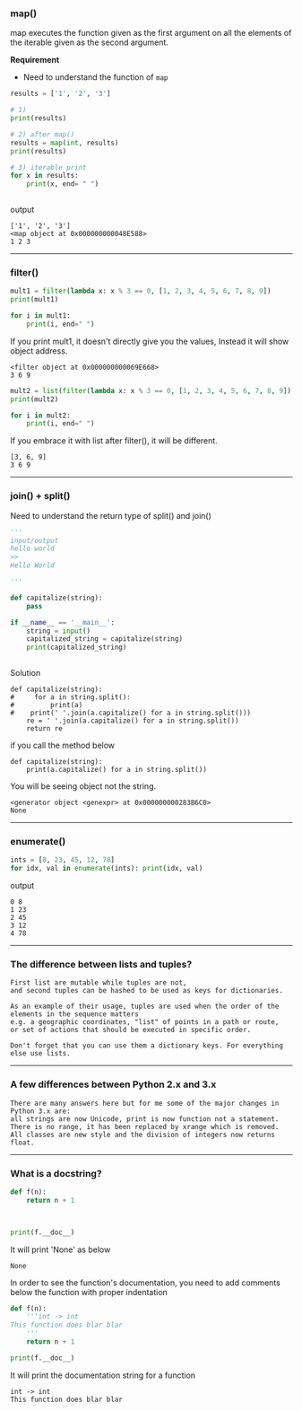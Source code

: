 
### map()

map executes the function given as the first argument on all the elements of the iterable given as the second argument.

__Requirement__

* Need to understand the function of `map`


```python
results = ['1', '2', '3']

# 1) 
print(results)

# 2) after map()
results = map(int, results) 
print(results)

# 3) iterable print
for x in results:
    print(x, end= " ")
    
```

output
```
['1', '2', '3']
<map object at 0x000000000048E588>
1 2 3 
```

---
### filter()


```python
mult1 = filter(lambda x: x % 3 == 0, [1, 2, 3, 4, 5, 6, 7, 8, 9])
print(mult1)

for i in mult1:
    print(i, end=" ")

```
If you print mult1, it doesn't directly give you the values, Instead it will show object address.
```
<filter object at 0x000000000069E668>
3 6 9 
```

```python
mult2 = list(filter(lambda x: x % 3 == 0, [1, 2, 3, 4, 5, 6, 7, 8, 9]))
print(mult2)

for i in mult2:
    print(i, end=" ")  

```
If you embrace it with list after filter(), it will be different.
```
[3, 6, 9]
3 6 9 
```


---
### join() + split()

Need to understand the return type of split() and join()
```python
'''
input/output
hello world
>>
Hello World

'''

def capitalize(string):
    pass

if __name__ == '__main__':
    string = input()
    capitalized_string = capitalize(string)
    print(capitalized_string)
    
```
Solution
```
def capitalize(string):
#     for a in string.split():
#         print(a)
#    print(' '.join(a.capitalize() for a in string.split()))
    re = ' '.join(a.capitalize() for a in string.split())
    return re
```
if you call the method below
```
def capitalize(string):
    print(a.capitalize() for a in string.split())
```
You will be seeing object not the string.
```
<generator object <genexpr> at 0x000000000283B6C0>
None
```



---

### enumerate()

```python
ints = [8, 23, 45, 12, 78]
for idx, val in enumerate(ints): print(idx, val)
```

output
```
0 8
1 23
2 45
3 12
4 78
```

---

### The difference between lists and tuples? 

```
First list are mutable while tuples are not, 
and second tuples can be hashed to be used as keys for dictionaries. 

As an example of their usage, tuples are used when the order of the elements in the sequence matters 
e.g. a geographic coordinates, "list" of points in a path or route, 
or set of actions that should be executed in specific order. 

Don't forget that you can use them a dictionary keys. For everything else use lists.
```

---
### A few differences between Python 2.x and 3.x

```
There are many answers here but for me some of the major changes in Python 3.x are: 
all strings are now Unicode, print is now function not a statement. 
There is no range, it has been replaced by xrange which is removed. 
All classes are new style and the division of integers now returns float.
```

---

### What is a docstring?

```python
def f(n):
	return n + 1



print(f.__doc__)
```
It will print 'None' as below
```
None
```

In order to see the function's documentation, you need to add comments below the function with proper indentation
```python
def f(n):
    '''int -> int
This function does blar blar
    '''
	return n + 1

print(f.__doc__)
```

It will print the documentation string for a function

```
int -> int
This function does blar blar
```
